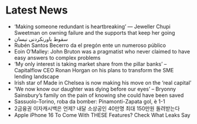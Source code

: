 # Latest News
-  ‘Making someone redundant is heartbreaking’ — Jeweller Chupi Sweetman on owning failure and the supports that keep her going
-  سقوط باورنکردنی نیسان
-  Rubén Santos Becerro da el pregón ente un numeroso público
-  Eoin O’Malley: John Bruton was a pragmatist who never claimed to have easy answers to complex problems
-  ‘My only interest is taking market share from the pillar banks’ – Capitalflow CEO Ronan Horgan on his plans to transform the SME lending landscape
-  Irish star of Made in Chelsea is now making his move on the ‘real capital’
-  ‘We now know our daughter was dying before our eyes’ – Bryonny Sainsbury’s family on the pain of knowing she could have been saved
-  Sassuolo-Torino, roba da bomber: Pinamonti-Zapata gol, è 1-1
-  2금융권 이자캐시백은 언제? 내달 소상공인 40만명 최대 150만원 돌려받는다
-  Apple iPhone 16 To Come With THESE Features? Check What Leaks Say
